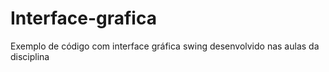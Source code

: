 # Interface-grafica
Exemplo de código com interface gráfica swing desenvolvido nas aulas da disciplina
